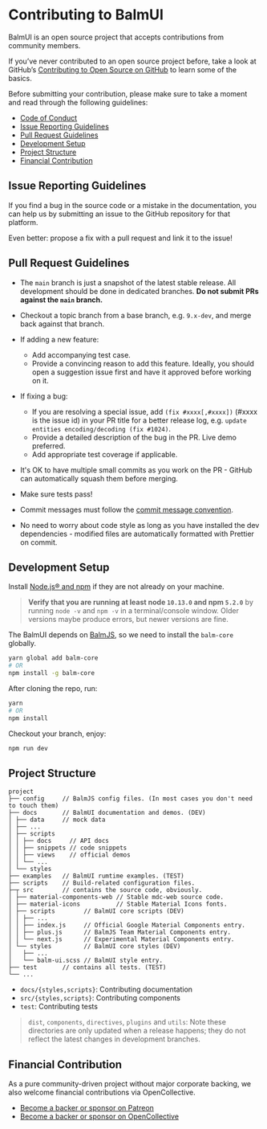 # Contributing to BalmUI

BalmUI is an open source project that accepts contributions from community members.

If you’ve never contributed to an open source project before, take a look at GitHub’s [Contributing to Open Source on GitHub](https://guides.github.com/activities/contributing-to-open-source/) to learn some of the basics.

Before submitting your contribution, please make sure to take a moment and read through the following guidelines:

- [Code of Conduct](CODE_OF_CONDUCT.md)
- [Issue Reporting Guidelines](#issue-reporting-guidelines)
- [Pull Request Guidelines](#pull-request-guidelines)
- [Development Setup](#development-setup)
- [Project Structure](#project-structure)
- [Financial Contribution](#financial-contribution)

## Issue Reporting Guidelines

If you find a bug in the source code or a mistake in the documentation, you can help us by submitting an issue to the GitHub repository for that platform.

Even better: propose a fix with a pull request and link it to the issue!

## Pull Request Guidelines

- The `main` branch is just a snapshot of the latest stable release. All development should be done in dedicated branches. **Do not submit PRs against the `main` branch.**

- Checkout a topic branch from a base branch, e.g. `9.x-dev`, and merge back against that branch.

- If adding a new feature:

  - Add accompanying test case.
  - Provide a convincing reason to add this feature. Ideally, you should open a suggestion issue first and have it approved before working on it.

- If fixing a bug:

  - If you are resolving a special issue, add `(fix #xxxx[,#xxxx])` (#xxxx is the issue id) in your PR title for a better release log, e.g. `update entities encoding/decoding (fix #1024)`.
  - Provide a detailed description of the bug in the PR. Live demo preferred.
  - Add appropriate test coverage if applicable.

- It's OK to have multiple small commits as you work on the PR - GitHub can automatically squash them before merging.

- Make sure tests pass!

- Commit messages must follow the [commit message convention](https://www.conventionalcommits.org/).

- No need to worry about code style as long as you have installed the dev dependencies - modified files are automatically formatted with Prettier on commit.

## Development Setup

Install [Node.js® and npm](https://nodejs.org/en/download/) if they are not already on your machine.

> **Verify that you are running at least node `10.13.0` and npm `5.2.0`** by running `node -v` and `npm -v` in a terminal/console window. Older versions maybe produce errors, but newer versions are fine.

The BalmUI depends on [BalmJS](https://balm.js.org/), so we need to install the `balm-core` globally.

```sh
yarn global add balm-core
# OR
npm install -g balm-core
```

After cloning the repo, run:

```sh
yarn
# OR
npm install
```

Checkout your branch, enjoy:

```sh
npm run dev
```

## Project Structure

```
project
├── config     // BalmJS config files. (In most cases you don't need to touch them)
├── docs       // BalmUI documentation and demos. (DEV)
│ ├── data     // mock data
│ ├── ...
│ ├── scripts
│ │ ├── docs     // API docs
│ │ ├── snippets // code snippets
│ │ ├── views    // official demos
│ │ └── ...
│ └── styles
├── examples   // BalmUI rumtime examples. (TEST)
├── scripts    // Build-related configuration files.
├─┬ src        // contains the source code, obviously.
│ ├── material-components-web // Stable mdc-web source code.
│ ├── material-icons          // Stable Material Icons fonts.
│ ├── scripts        // BalmUI core scripts (DEV)
│ │ ├── ...
│ │ ├── index.js     // Official Google Material Components entry.
│ │ ├── plus.js      // BalmJS Team Material Components entry.
│ │ └── next.js      // Experimental Material Components entry.
│ └── styles         // BalmUI core styles (DEV)
│   ├── ...
│   └── balm-ui.scss // BalmUI style entry.
├── test       // contains all tests. (TEST)
└── ...
```

- `docs/{styles,scripts}`: Contributing documentation
- `src/{styles,scripts}`: Contributing components
- `test`: Contributing tests

> `dist`, `components`, `directives`, `plugins` and `utils`: Note these directories are only updated when a release happens; they do not reflect the latest changes in development branches.

## Financial Contribution

As a pure community-driven project without major corporate backing, we also welcome financial contributions via OpenCollective.

- [Become a backer or sponsor on Patreon](https://www.patreon.com/balmjs)
- [Become a backer or sponsor on OpenCollective](https://opencollective.com/balmjs)
